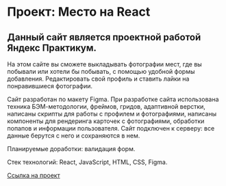 # Проект: Место на React

## Данный сайт является проектной работой Яндекс Практикум.

На этом сайте вы сможете выкладывать фотографии мест, где вы побывали или хотели бы побывать, с помощью удобной формы добавления. Редактировать свой профиль и ставить лайки на понравившиеся фотографии.

Сайт разработан по макету Figma. При разработке сайта использована техника БЭМ-методологии, фреймов, гридов, адаптивной верстки, написаны скрипты для работы с профилем и фотографиями, написаны компоненты для рендеринга карточек с фотографиями, обработки попапов и информации пользователя.
Сайт подключен к серверу: все данные берутся с него и сохраняются в нем.

Планируемые доработки: валидация форм.

Стек технологий: React, JavaScript, HTML, CSS, Figma.

[Ссылка на проект](https://balaishka.github.io/mesto-react/)